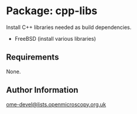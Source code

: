 Package: cpp-libs
=================

Install C++ libraries needed as build dependencies.

- FreeBSD (install various libraries)

Requirements
------------

None.

Author Information
------------------

ome-devel@lists.openmicroscopy.org.uk
